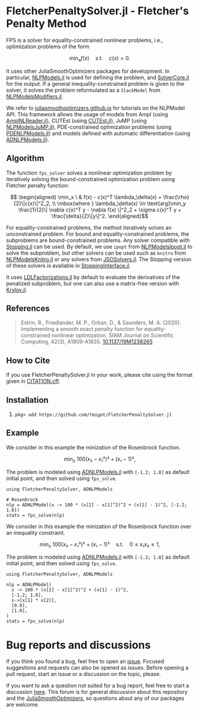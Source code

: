 # FletcherPenaltySolver.jl - Fletcher's Penalty Method

FPS is a solver for equality-constrained nonlinear problems, i.e.,
optimization problems of the form

```math
  \min_x f(x) \quad \text{s.t.} \quad c(x) = 0.
```

It uses other JuliaSmoothOptimizers packages for development.
In particular, [NLPModels.jl](https://github.com/JuliaSmoothOptimizers/NLPModels.jl) is used for defining the problem, and [SolverCore.jl](https://github.com/JuliaSmoothOptimizers/SolverCore.jl) for the output.
If a general inequality-constrained problem is given to the solver, it solves the problem reformulated as a `SlackModel` from [NLPModelsModifiers.jl](https://github.com/JuliaSmoothOptimizers/NLPModelsModifiers.jl).


We refer to [juliasmoothoptimizers.github.io](https://juliasmoothoptimizers.github.io) for tutorials on the NLPModel API. This framework allows the usage of models from Ampl (using [AmplNLReader.jl](https://github.com/JuliaSmoothOptimizers/AmplNLReader.jl)), CUTEst (using [CUTEst.jl](https://github.com/JuliaSmoothOptimizers/CUTEst.jl)), JuMP (using [NLPModelsJuMP.jl](https://github.com/JuliaSmoothOptimizers/NLPModelsJuMP.jl)), PDE-constrained optimization problems (using [PDENLPModels.jl](https://github.com/JuliaSmoothOptimizers/PDENLPModels.jl)) and models defined with automatic differentiation (using [ADNLPModels.jl](https://github.com/JuliaSmoothOptimizers/ADNLPModels.jl)).

## Algorithm

The function `fps_solver` solves a nonlinear optimization problem by iteratively solving 
the bound-constrained optimization problem using Fletcher penalty function:

```math
  \begin{aligned}
    \min_x \ & f(x) - c(x)^T \lambda_\delta(x) + \frac{\rho}{2}\|c(x)\|^2_2, \\
    \mbox{where } \lambda_\delta(x) \in \text{arg}\min_y \frac{1}{2}\| \nabla c(x)^T y - \nabla f(x) \|^2_2 + \sigma c(x)^T y + \frac{\delta}{2}\|y\|^2.
  \end{aligned}
```

For equality-constrained problems, the method iteratively solves an unconstrained problem. For bound and equality-constrained problems, the subproblems are bound-constrained problems. Any solver compatible with [Stopping.jl](https://github.com/vepiteski/Stopping.jl) can be used.
By default, we use `ipopt` from [NLPModelsIpopt.jl](https://github.com/JuliaSmoothOptimizers/NLPModelsIpopt.jl) to solve the subproblem, but other solvers can be used such as `knitro` from [NLPModelsKnitro.jl](https://github.com/JuliaSmoothOptimizers/NLPModelsKnitro.jl) or any solvers from [JSOSolvers.jl](https://github.com/JuliaSmoothOptimizers/JSOSolvers.jl). The Stopping version of these solvers is available in [StoppingInterface.jl](https://github.com/SolverStoppingJulia/StoppingInterface.jl).

It uses [LDLFactorizations.jl](https://github.com/JuliaSmoothOptimizers/LDLFactorizations.jl) by default to evaluate the derivatives of the penalized subproblem, but one can also use a matrix-free version with [Krylov.jl](https://github.com/JuliaSmoothOptimizers/Krylov.jl).

## References

> Estrin, R., Friedlander, M. P., Orban, D., & Saunders, M. A. (2020).
> Implementing a smooth exact penalty function for equality-constrained nonlinear optimization.
> SIAM Journal on Scientific Computing, 42(3), A1809-A1835.
> [10.1137/19M1238265](https://doi.org/10.1137/19M1238265)

## How to Cite

If you use FletcherPenaltySolver.jl in your work, please cite using the format given in [CITATION.cff](https://github.com/tmigot/FletcherPenaltySolver.jl/blob/main/CITATION.cff).

## Installation

1. `pkg> add https://github.com/tmigot/FletcherPenaltySolver.jl`

## Example

We consider in this example the minization of the Rosenbrock function.
```math
    \min_x \ 100 (x₂ - x₁²)² + (x₁ - 1)²,
```
The problem is modeled using [ADNLPModels.jl](https://github.com/JuliaSmoothOptimizers/ADNLPModels.jl) with `[-1.2; 1.0]` as default initial point, and then solved using `fps_solve`.

```@example
using FletcherPenaltySolver, ADNLPModels

# Rosenbrock
nlp = ADNLPModel(x -> 100 * (x[2] - x[1]^2)^2 + (x[1] - 1)^2, [-1.2; 1.0])
stats = fps_solve(nlp)
```

We consider in this example the minization of the Rosenbrock function over an inequality constraint.
```math
    \min_x \ 100 (x₂ - x₁²)² + (x₁ - 1)² \quad \text{s.t.} \quad  0 ≤ x₁x₂ ≤ 1,
```
The problem is modeled using [ADNLPModels.jl](https://github.com/JuliaSmoothOptimizers/ADNLPModels.jl) with `[-1.2; 1.0]` as default initial point, and then solved using `fps_solve`.

```@example
using FletcherPenaltySolver, ADNLPModels

nlp = ADNLPModel(
  x -> 100 * (x[2] - x[1]^2)^2 + (x[1] - 1)^2,
  [-1.2; 1.0],
  x->[x[1] * x[2]],
  [0.0],
  [1.0],
)
stats = fps_solve(nlp)
```

# Bug reports and discussions

If you think you found a bug, feel free to open an [issue](https://github.com/JuliaSmoothOptimizers/FletcherPenaltySolver.jl/issues).
Focused suggestions and requests can also be opened as issues. Before opening a pull request, start an issue or a discussion on the topic, please.

If you want to ask a question not suited for a bug report, feel free to start a discussion [here](https://github.com/JuliaSmoothOptimizers/Organization/discussions). This forum is for general discussion about this repository and the [JuliaSmoothOptimizers](https://github.com/JuliaSmoothOptimizers), so questions about any of our packages are welcome.
